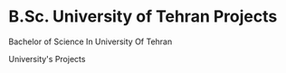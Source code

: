 # B.Sc. University of Tehran Projects
Bachelor of Science In University Of Tehran

University's Projects

